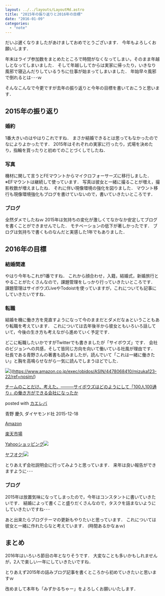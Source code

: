 ```yaml
---
layout: ../../layouts/LayoutMd.astro
title: "2015年の振り返りと2016年の目標"
date: "2016-01-09"
categories: 
  - "note"
---
```


だいぶ遅くなりましたがあけましておめでとうございます． 今年もよろしくお願いします．

年末はライブ参加数をまとめたところで時間がなくなってしまい，そのまま年越しとなってしまいました． そして年越ししてからは実家に帰ったり，いきなり風邪で寝込んだりしているうちに仕事が始まってしまいました． 年始早々風邪で倒れるとは･･･ｗ

そんなこんなで今更ですが去年の振り返りと今年の目標を書いておこうと思います．

## 2015年の振り返り

### 婚約

1番大きいのはやはりこれですね． まさか結婚できるとは思ってもなかったのでなによりよかったです． 2015年はそれぞれの実家に行ったり，式場を決めたり，指輪を買ったりと初めてのことづくしでしたね．

### 写真

機材に関して言うとFEマウントからマイクロフォーサーズに移行しました． ※EFマウントは継続して使っています． 写真は彼女と一緒に撮ることが増え，撮影枚数が増えましたね． それに伴い現像環境の強化を図りました． マウント移行も現像環境強化もブログを書けていないので，書いていきたいところです．

### ブログ

全然ダメでしたねｗ 2015年は気持ちの変化が激しくてなかなか安定してブログを書くことができませんでした． モチベーションの低下が著しかったです． ブログは気持ちで書くものなんだと実感した1年でもありました．

## 2016年の目標

### 結婚関連

やはり今年もこれが1番ですね． これから顔合わせ，入籍，結婚式，新婚旅行とやることがたくさんなので，課題管理をしっかり行っていきたいところです． 課題管理はサイボウズLiveやTodoistを使っていますが，これについても記事にしていきたいですね．

### 転職

結婚を機に働き方を見直すようになって今のままだとダメだなぁということもあり転職を考えています． これについては去年後半から彼女ともいろいろ話していて，今後の生き方も考えながら進めていく予定です．

どこに転職したいかですがTwitterでも書きましたが「サイボウズ」です． 会社のビジョンへの共感，そして皆同じ方向を向いて働いている社風が理由です． 社長である青野さんの著書も読みましたが，読んでいて「これは一緒に働きたい」と胸を高鳴らせながら一気に読んでしまうほどでした．

![](/archive/images/61mAWxgP-0L._SL160_.jpg)](https://www.amazon.co.jp/exec/obidos/ASIN/4478068410/mizuka123-22/ref=nosim/)

[チームのことだけ、考えた。―――サイボウズはどのようにして「100人100通り」の働き方ができる会社になったか](https://www.amazon.co.jp/exec/obidos/ASIN/4478068410/mizuka123-22/ref=nosim/)

posted with [カエレバ](http://kaereba.com)

青野 慶久 ダイヤモンド社 2015-12-18

[Amazon](http://www.amazon.co.jp/gp/search?keywords=%83%60%81%5B%83%80%82%CC%82%B1%82%C6%82%BE%82%AF%81A%8Dl%82%A6%82%BD%81B%81%5C%81%5C%81%5C%83T%83C%83%7B%83E%83Y%82%CD%82%C7%82%CC%82%E6%82%A4%82%C9%82%B5%82%C4%81u100%90l100%92%CA%82%E8%81v%82%CC%93%AD%82%AB%95%FB%82%AA%82%C5%82%AB%82%E9%89%EF%8E%D0%82%C9%82%C8%82%C1%82%BD%82%A9&__mk_ja_JP=%83J%83%5E%83J%83i&tag=mizuka123-22)

[楽天市場](http://hb.afl.rakuten.co.jp/hgc/032b53ee.4b34c5ee.0f4a541e.f440145e/?pc=http%3A%2F%2Fsearch.rakuten.co.jp%2Fsearch%2Fmall%2F%25E3%2583%2581%25E3%2583%25BC%25E3%2583%25A0%25E3%2581%25AE%25E3%2581%2593%25E3%2581%25A8%25E3%2581%25A0%25E3%2581%2591%25E3%2580%2581%25E8%2580%2583%25E3%2581%2588%25E3%2581%259F%25E3%2580%2582%25E2%2580%2595%25E2%2580%2595%25E2%2580%2595%25E3%2582%25B5%25E3%2582%25A4%25E3%2583%259C%25E3%2582%25A6%25E3%2582%25BA%25E3%2581%25AF%25E3%2581%25A9%25E3%2581%25AE%25E3%2582%2588%25E3%2581%2586%25E3%2581%25AB%25E3%2581%2597%25E3%2581%25A6%25E3%2580%258C100%25E4%25BA%25BA100%25E9%2580%259A%25E3%2582%258A%25E3%2580%258D%25E3%2581%25AE%25E5%2583%258D%25E3%2581%258D%25E6%2596%25B9%25E3%2581%258C%25E3%2581%25A7%25E3%2581%258D%25E3%2582%258B%25E4%25BC%259A%25E7%25A4%25BE%25E3%2581%25AB%25E3%2581%25AA%25E3%2581%25A3%25E3%2581%259F%25E3%2581%258B%2F-%2Ff.1-p.1-s.1-sf.0-st.A-v.2%3Fx%3D0%26scid%3Daf_ich_link_urltxt%26m%3Dhttp%3A%2F%2Fm.rakuten.co.jp%2F)

[Yahooショッピング![](//ad.jp.ap.valuecommerce.com/servlet/gifbanner?sid=3066752&pid=881990642)](//ck.jp.ap.valuecommerce.com/servlet/referral?sid=3066752&pid=881990642&vc_url=http%3A%2F%2Fsearch.shopping.yahoo.co.jp%2Fsearch%3Fp%3D%25E3%2583%2581%25E3%2583%25BC%25E3%2583%25A0%25E3%2581%25AE%25E3%2581%2593%25E3%2581%25A8%25E3%2581%25A0%25E3%2581%2591%25E3%2580%2581%25E8%2580%2583%25E3%2581%2588%25E3%2581%259F%25E3%2580%2582%25E2%2580%2595%25E2%2580%2595%25E2%2580%2595%25E3%2582%25B5%25E3%2582%25A4%25E3%2583%259C%25E3%2582%25A6%25E3%2582%25BA%25E3%2581%25AF%25E3%2581%25A9%25E3%2581%25AE%25E3%2582%2588%25E3%2581%2586%25E3%2581%25AB%25E3%2581%2597%25E3%2581%25A6%25E3%2580%258C100%25E4%25BA%25BA100%25E9%2580%259A%25E3%2582%258A%25E3%2580%258D%25E3%2581%25AE%25E5%2583%258D%25E3%2581%258D%25E6%2596%25B9%25E3%2581%258C%25E3%2581%25A7%25E3%2581%258D%25E3%2582%258B%25E4%25BC%259A%25E7%25A4%25BE%25E3%2581%25AB%25E3%2581%25AA%25E3%2581%25A3%25E3%2581%259F%25E3%2581%258B)

[ヤフオク!![](//ad.jp.ap.valuecommerce.com/servlet/gifbanner?sid=3066752&pid=881990642)](//ck.jp.ap.valuecommerce.com/servlet/referral?sid=3066752&pid=881990642&vc_url=http%3A%2F%2Fauctions.search.yahoo.co.jp%2Fsearch%3Fvo%3D%26ve%3D%26auccat%3D0%26aucminprice%3D%26aucmaxprice%3D%26aucmin_bidorbuy_price%3D%26aucmax_bidorbuy_price%3D%26loc_cd%3D0%26abatch%3D0%26istatus%3D0%26filtered%3D1%26ei%3DUTF-8%26tab_ex%3Dcommerce%26va%3D%25E3%2583%2581%25E3%2583%25BC%25E3%2583%25A0%25E3%2581%25AE%25E3%2581%2593%25E3%2581%25A8%25E3%2581%25A0%25E3%2581%2591%25E3%2580%2581%25E8%2580%2583%25E3%2581%2588%25E3%2581%259F%25E3%2580%2582%25E2%2580%2595%25E2%2580%2595%25E2%2580%2595%25E3%2582%25B5%25E3%2582%25A4%25E3%2583%259C%25E3%2582%25A6%25E3%2582%25BA%25E3%2581%25AF%25E3%2581%25A9%25E3%2581%25AE%25E3%2582%2588%25E3%2581%2586%25E3%2581%25AB%25E3%2581%2597%25E3%2581%25A6%25E3%2580%258C100%25E4%25BA%25BA100%25E9%2580%259A%25E3%2582%258A%25E3%2580%258D%25E3%2581%25AE%25E5%2583%258D%25E3%2581%258D%25E6%2596%25B9%25E3%2581%258C%25E3%2581%25A7%25E3%2581%258D%25E3%2582%258B%25E4%25BC%259A%25E7%25A4%25BE%25E3%2581%25AB%25E3%2581%25AA%25E3%2581%25A3%25E3%2581%259F%25E3%2581%258B)

とりあえず会社説明会に行ってみようと思っています． 来年は良い報告ができますように･･･

### ブログ

2015年は放置気味になってしまったので，今年はコンスタントに書いていきたいです． 結婚によって書くこと盛りだくさんなので，タスクを詰まないようにしていきたいですね･･･

あと出来たらブログテーマの更新もやりたいと思っています． これについては彼女と一緒に作れたらなと考えています． (時間あるかなぁｗ)

## まとめ

2016年はいろいろ節目の年となりそうです． 大変なことも多いかもしれませんが，2人で楽しい一年にしていきたいですね．

とりあえず2015年の詰みブログ記事を書くところから初めていきたいと思いますｗ

改めまして本年も「みずかるちゃー」をよろしくお願いいたします．
